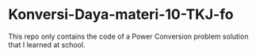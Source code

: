 # Konversi-Daya-materi-10-TKJ-fo

This repo only contains the code of a Power Conversion problem solution that I learned at school. 
